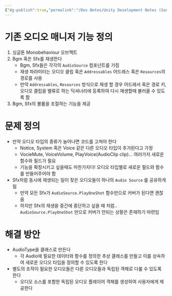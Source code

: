```yaml
---
{"dg-publish":true,"permalink":"/Dev Notes/Unity Development Notes (Sources)/250305_오디오 매니저 구조 개편 구상/","noteIcon":"","created":"2025-05-23T02:25:52.881+09:00","updated":"2025-07-20T02:49:56.124+09:00"}
---
```


# 기존 오디오 매니저 기능 정의

1. 싱글톤 Monobehaviour 오브젝트
2. Bgm 혹은 Sfx를 재생한다
    - Bgm, Sfx들은 각각의 `AudioSource` 컴포넌트를 가짐
    - 재생 파라미터는 오디오 클립 혹은 `Addressables` 어드레스 혹은 `Resources`의 경로를 사용
    - 만약 `Addressables`, `Resources` 방식으로 재생 할 경우 어드레서 혹은 경로 키, 오디오 클립을 밸류로 하는 딕셔너리에 등록하여 다시 재생할때 불러올 수 있도록 함
3. Bgm, Sfx의 볼륨을 조절하는 기능을 제공

# 문제 정의

- 만약 오디오 타입의 종류가 늘어나면 코드를 고쳐야 한다
    - Notice, System 혹은 Voice 같은 다른 오디오 타입이 추가된다고 가정
    - VocieMute, VoiceVolume, PlayVoice(AudioClip clip)… 여러가지 새로운 함수와 필드가 필요
    - 기능을 확장시키고 싶을때도 마찬가지다! 오디오 타입별로 새로운 필드와 함수를 만들어주어야 함
- Sfx처럼 동시에 재생되는 일이 잦은 오디오들이 하나의 `Audio Source` 를 공유하게 됨
    - 만약 모든 Sfx가 `AudioSource.PlayOneShot` 함수만으로 커버가 된다면 괜찮음
    - 하지만 Sfx의 재생을 중간에 중단하고 싶을 때 처럼.. `AudioSource.PlayOneShot` 만으로 커버가 안되는 상황은 존재하기 마련임

# 해결 방안

- AudioType을 클래스로 만든다
    - 각 Audio에 필요한 데이터와 함수를 정의한 추상 클래스를 만들고 이를 상속하여 새로운 오디오 타입을 정의할 수 있도록 한다
- 별도의 조작이 필요한 오디오들은 다른 오디오들과 독립된 객체로 다룰 수 있도록 한다
    - 오디오 소스를 포함한 독립된 오디오 플레이어 객체를 생성하여 사용자에게 제공한다